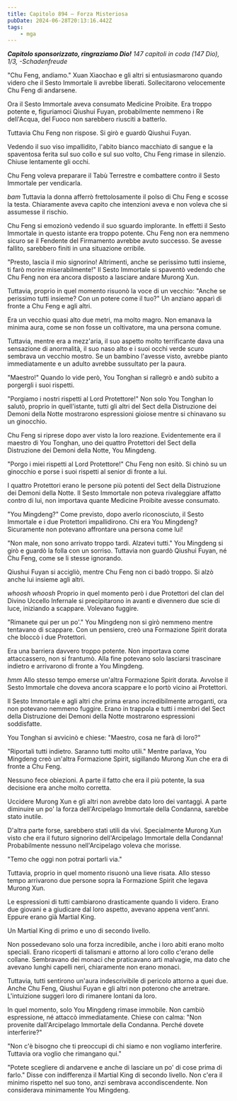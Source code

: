 ```yaml
---
title: Capitolo 894 – Forza Misteriosa
pubDate: 2024-06-28T20:13:16.442Z
tags:
    - mga
---
```



<em><strong>Capitolo sponsorizzato, ringraziamo Dio!</strong>
147 capitoli in coda (147 Dio), 1/3,
-Schadenfreude</em>


"Chu Feng, andiamo." Xuan Xiaochao e gli altri si entusiasmarono quando videro che il Sesto Immortale li avrebbe liberati. Sollecitarono velocemente Chu Feng di andarsene.


Ora il Sesto Immortale aveva consumato Medicine Proibite. Era troppo potente e, figuriamoci Qiushui Fuyan, probabilmente nemmeno i Re dell'Acqua, del Fuoco non sarebbero riusciti a batterlo.


Tuttavia Chu Feng non rispose. Si girò e guardò Qiushui Fuyan.


Vedendo il suo viso impallidito, l'abito bianco macchiato di sangue e la spaventosa ferita sul suo collo e sul suo volto, Chu Feng rimase in silenzio. Chiuse lentamente gli occhi.


Chu Feng voleva preparare il Tabù Terrestre e combattere contro il Sesto Immortale per vendicarla.


*bam* Tuttavia la donna afferrò frettolosamente il polso di Chu Feng e scosse la testa. Chiaramente aveva capito che intenzioni aveva e non voleva che si assumesse il rischio.


Chu Feng si emozionò vedendo il suo sguardo implorante. In effetti il Sesto Immortale in questo istante era troppo potente. Chu Feng non era nemmeno sicuro se il Fendente del Firmamento avrebbe avuto successo. Se avesse fallito, sarebbero finiti in una situazione orribile.


"Presto, lascia il mio signorino! Altrimenti, anche se perissimo tutti insieme, ti farò morire miserabilmente!" Il Sesto Immortale si spaventò vedendo che Chu Feng non era ancora disposto a lasciare andare Murong Xun.


 Tuttavia, proprio in quel momento risuonò la voce di un vecchio: "Anche se perissimo tutti insieme? Con un potere come il tuo?" Un anziano apparì di fronte a Chu Feng e agli altri.


Era un vecchio quasi alto due metri, ma molto magro. Non emanava la minima aura, come se non fosse un coltivatore, ma una persona comune.


Tuttavia, mentre era a mezz'aria, il suo aspetto molto terrificante dava una sensazione di anormalità, il suo naso alto e i suoi occhi verde scuro sembrava un vecchio mostro. Se un bambino l'avesse visto, avrebbe pianto immediatamente e un adulto avrebbe sussultato per la paura.


"Maestro!" Quando lo vide però, You Tonghan si rallegrò e andò subito a porgergli i suoi rispetti.


"Porgiamo i nostri rispetti al Lord Protettore!" Non solo You Tonghan lo salutò, proprio in quell'istante, tutti gli altri del Sect della Distruzione dei Demoni della Notte mostrarono espressioni gioiose mentre si chinavano su un ginocchio.


Chu Feng si riprese dopo aver visto la loro reazione. Evidentemente era il maestro di You Tonghan, uno dei quattro Protettori del Sect della Distruzione dei Demoni della Notte, You Mingdeng.


"Porgo i miei rispetti al Lord Protettore!" Chu Feng non esitò. Si chinò su un ginocchio e porse i suoi rispetti al senior di fronte a lui.


I quattro Protettori erano le persone più potenti del Sect della Distruzione dei Demoni della Notte. Il Sesto Immortale non poteva rivaleggiare affatto contro di lui, non importava quante Medicine Proibite avesse consumato.


"You Mingdeng?" Come previsto, dopo averlo riconosciuto, il Sesto Immortale e i due Protettori impallidirono. Chi era You Mingdeng? Sicuramente non potevano affrontare una persona come lui!


"Non male, non sono arrivato troppo tardi. Alzatevi tutti." You Mingdeng si girò e guardò la folla con un sorriso. Tuttavia non guardò Qiushui Fuyan, né Chu Feng, come se li stesse ignorando.


Qiushui Fuyan si accigliò, mentre Chu Feng non ci badò troppo. Si alzò anche lui insieme agli altri.


*whoosh whoosh* Proprio in quel momento però i due Protettori del clan del Divino Uccello Infernale si precipitarono in avanti e divennero due scie di luce, iniziando a scappare. Volevano fuggire.


"Rimanete qui per un po'." You Mingdeng non si girò nemmeno mentre tentavano di scappare. Con un pensiero, creò una Formazione Spirit dorata che bloccò i due Protettori.


Era una barriera davvero troppo potente. Non importava come attaccassero, non si frantumò. Alla fine potevano solo lasciarsi trascinare indietro e arrivarono di fronte a You Mingdeng.


*hmm* Allo stesso tempo emerse un'altra Formazione Spirit dorata. Avvolse il Sesto Immortale che doveva ancora scappare e lo portò vicino ai Protettori.


Il Sesto Immortale e agli altri che prima erano incredibilmente arroganti, ora non potevano nemmeno fuggire. Erano in trappola e tutti i membri del Sect della Distruzione dei Demoni della Notte mostrarono espressioni soddisfatte.


You Tonghan si avvicinò e chiese: "Maestro, cosa ne farà di loro?"


"Riportali tutti indietro. Saranno tutti molto utili." Mentre parlava, You Mingdeng creò un'altra Formazione Spirit, sigillando Murong Xun che era di fronte a Chu Feng.


Nessuno fece obiezioni. A parte il fatto che era il più potente, la sua decisione era anche molto corretta.


Uccidere Murong Xun e gli altri non avrebbe dato loro dei vantaggi. A parte diminuire un po' la forza dell'Arcipelago Immortale della Condanna, sarebbe stato inutile.


D'altra parte forse, sarebbero stati utili da vivi. Specialmente Murong Xun visto che era il futuro signorino dell'Arcipelago Immortale della Condanna! Probabilmente nessuno nell'Arcipelago voleva che morisse.


"Temo che oggi non potrai portarli via."


Tuttavia, proprio in quel momento risuonò una lieve risata. Allo stesso tempo arrivarono due persone sopra la Formazione Spirit che legava Murong Xun.


Le espressioni di tutti cambiarono drasticamente quando li videro. Erano due giovani e a giudicare dal loro aspetto, avevano appena vent'anni. Eppure erano già Martial King.


Un Martial King di primo e uno di secondo livello.


Non possedevano solo una forza incredibile, anche i loro abiti erano molto speciali. Erano ricoperti di talismani e attorno al loro collo c'erano delle collane. Sembravano dei monaci che praticavano arti malvagie, ma dato che avevano lunghi capelli neri, chiaramente non erano monaci.


Tuttavia, tutti sentirono un'aura indescrivibile di pericolo attorno a quei due. Anche Chu Feng, Qiushui Fuyan e gli altri non poterono che arretrare. L'intuizione suggerì loro di rimanere lontani da loro.


In quel momento, solo You Mingdeng rimase immobile. Non cambiò espressione, né attaccò immediatamente. Chiese con calma: "Non provenite dall'Arcipelago Immortale della Condanna. Perché dovete interferire?"


"Non c'è bisogno che ti preoccupi di chi siamo e non vogliamo interferire. Tuttavia ora voglio che rimangano qui."


"Potete scegliere di andarvene e anche di lasciare un po' di cose prima di farlo." Disse con indifferenza il Martial King di secondo livello. Non c'era il minimo rispetto nel suo tono, anzi sembrava accondiscendente. Non considerava minimamente You Mingdeng.
                                


                                



